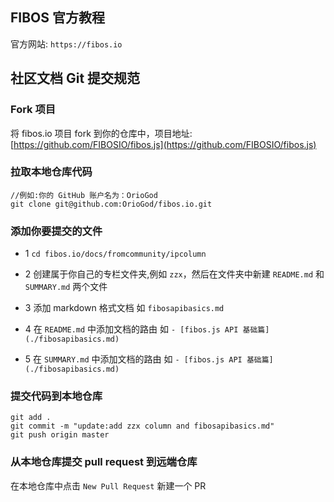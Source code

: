 ## FIBOS 官方教程

官方网站: `https://fibos.io`



## 社区文档 Git 提交规范

### Fork 项目

将 fibos.io 项目 fork 到你的仓库中，项目地址: [https://github.com/FIBOSIO/fibos.js](https://github.com/FIBOSIO/fibos.js)

### 拉取本地仓库代码

```
//例如:你的 GitHub 账户名为：OrioGod
git clone git@github.com:OrioGod/fibos.io.git
```

### 添加你要提交的文件

* 1 `cd fibos.io/docs/fromcommunity/ipcolumn`

* 2 创建属于你自己的专栏文件夹,例如 `zzx`，然后在文件夹中新建 `README.md` 和 `SUMMARY.md` 两个文件

* 3 添加 markdown 格式文档 如 `fibosapibasics.md`

* 4 在 `README.md` 中添加文档的路由 如 `- [fibos.js API 基础篇](./fibosapibasics.md)`

* 5 在 `SUMMARY.md` 中添加文档的路由 如 `- [fibos.js API 基础篇](./fibosapibasics.md)`

### 提交代码到本地仓库

```
git add .
git commit -m "update:add zzx column and fibosapibasics.md"
git push origin master
```

### 从本地仓库提交 pull request 到远端仓库

在本地仓库中点击 `New Pull Request` 新建一个 PR